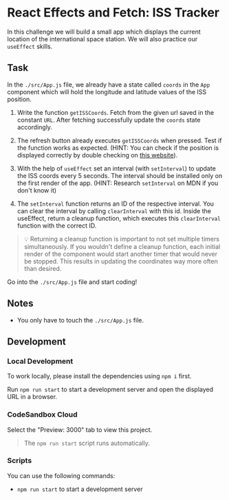 # React Effects and Fetch: ISS Tracker


In this challenge we will build a small app which displays the current location of the international space station. We will also practice our `useEffect` skills.

## Task

In the `./src/App.js` file, we already have a state called `coords` in the `App` component which will hold the longitude and latitude values of the ISS position.

1. Write the function `getISSCoords`. Fetch from the given url saved in the constant `URL`. After fetching successfully update the `coords` state accordingly.

2. The refresh button already executes `getISSCoords` when pressed. Test if the function works as expected. (HINT: You can check if the position is displayed correctly by double checking on [this website](http://open-notify.org/Open-Notify-API/)).

3. With the help of `useEffect` set an interval (with `setInterval`) to update the ISS coords every 5 seconds. The interval should be installed only on the first render of the app.
   (HINT: Research `setInterval` on MDN if you don't know it)

4. The `setInterval` function returns an ID of the respective interval. You can clear the interval by calling `clearInterval` with this id. Inside the useEffect, return a cleanup function, which executes this `clearInterval` function with the correct ID.

> 💡 Returning a cleanup function is important to not set multiple timers simultaneously. If you wouldn't define a cleanup function, each initial render of the component would start another timer that would never be stopped. This results in updating the coordinates way more often than desired.

Go into the `./src/App.js` file and start coding!

## Notes

- You only have to touch the `./src/App.js` file.

## Development

### Local Development

To work locally, please install the dependencies using `npm i` first.

Run `npm run start` to start a development server and open the displayed URL in a browser.

### CodeSandbox Cloud

Select the "Preview: 3000" tab to view this project.

> The `npm run start` script runs automatically.

### Scripts

You can use the following commands:

- `npm run start` to start a development server
